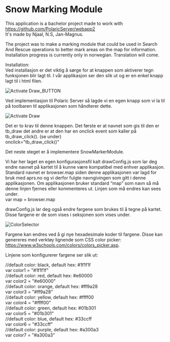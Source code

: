 # Snow Marking Module
This application is a bachelor project made to work with https://github.com/PolaricServer/webapp2<br/>
It's made by Njaal, N.S, Jan-Magnus. 

The project was to make a marking module that could be used in Search And Rescue operations to better mark areas on the map for information.
Installation progress is currently only in norwegian. Translation will come.

Installation:<br/>
Ved installasjon er det viktig å sørge for at knappen som aktiverer tegn funksjonen blir lagt til. I vår applikasjon ser den slik ut og er en enkel knapp lagt til i html filen.

![Activate Draw_BUTTON](https://user-images.githubusercontent.com/26407740/56897187-1fa02500-6a8e-11e9-8280-0b8ec391f137.PNG)

Ved implementasjon til Polaric Server så lagde vi en egen knapp som vi la til på toolbaren til applikasjonen som håndterer dette.

![Activate Draw](https://user-images.githubusercontent.com/26407740/56897235-46f6f200-6a8e-11e9-914e-dcd2caef6a72.png)

Det er to krav til denne knappen. Det første er at navnet som gis til den er tb_draw det andre er at den har en onclick event som kaller på tb_draw_click(). (se under) <br/>
onclick="tb_draw_click()"

Det neste steget er å implementere SnowMarkerModule. 

Vi har her laget en egen konfigurasjonsfil kalt drawConfig.js som lar deg endre navnet på kartet til å kunne være kompatibel med enhver applikasjon. Standard navnet er browser.map siden denne applikasjonen var lagd for bruk med aprs.no og vi derfor fulgte navngivingen som gitt i denne applikasjonen. Om applikasjonen bruker standard “map” som navn så må denne linjen fjernes eller kommenteres ut. 
Linjen som må endres kan sees under.<br/>
var map = browser.map

drawConfig.js lar deg også endre fargene som brukes til å tegne på kartet. Disse fargene er de som vises i seksjonen som vises under. 

![ColorSelector](https://user-images.githubusercontent.com/26407740/56897220-38a8d600-6a8e-11e9-8c37-a5577e05ee07.PNG)

Fargene kan endres ved å gi nye hexadesimale koder til fargene. Disse kan genereres med verktøy lignende som CSS color picker: https://www.w3schools.com/colors/colors_picker.asp.

Linjene som konfigurerer fargene ser slik ut:

//default color: black, default hex: #1f1f1f<br/>
var color1 = "#1f1f1f"<br/>
//default color: red, default hex: #e60000<br/>
var color2 = "#e60000"<br/>
//default color: orange, default hex: #ff9a28<br/>
var color3 = "#ff9a28"<br/>
//default color: yellow, default hex: #ffff00<br/>
var color4 = "#ffff00"<br/>
//default color: green, default hex: #01b301<br/>
var color5 = "#01b301"<br/>
//default color: blue, default hex: #33ccff<br/>
var color6 = "#33ccff"<br/>
//default color: purple, default hex: #a300a3<br/>
var color7 = "#a300a3"<br/>
